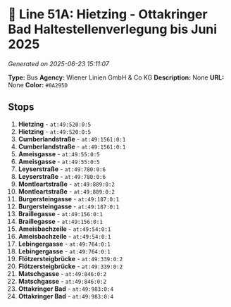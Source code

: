 # 🚌 Line 51A: Hietzing - Ottakringer Bad Haltestellenverlegung bis Juni 2025

*Generated on 2025-06-23 15:11:07*

**Type:** Bus
**Agency:** Wiener Linien GmbH & Co KG
**Description:** None
**URL:** None
**Color:** `#0A295D`

## Stops

1. **Hietzing** - `at:49:520:0:5`
2. **Hietzing** - `at:49:520:0:5`
3. **Cumberlandstraße** - `at:49:1561:0:1`
4. **Cumberlandstraße** - `at:49:1561:0:1`
5. **Ameisgasse** - `at:49:55:0:5`
6. **Ameisgasse** - `at:49:55:0:5`
7. **Leyserstraße** - `at:49:780:0:6`
8. **Leyserstraße** - `at:49:780:0:6`
9. **Montleartstraße** - `at:49:889:0:2`
10. **Montleartstraße** - `at:49:889:0:2`
11. **Burgersteingasse** - `at:49:187:0:1`
12. **Burgersteingasse** - `at:49:187:0:1`
13. **Braillegasse** - `at:49:156:0:1`
14. **Braillegasse** - `at:49:156:0:1`
15. **Ameisbachzeile** - `at:49:54:0:1`
16. **Ameisbachzeile** - `at:49:54:0:1`
17. **Lebingergasse** - `at:49:764:0:1`
18. **Lebingergasse** - `at:49:764:0:1`
19. **Flötzersteigbrücke** - `at:49:339:0:2`
20. **Flötzersteigbrücke** - `at:49:339:0:2`
21. **Matschgasse** - `at:49:846:0:2`
22. **Matschgasse** - `at:49:846:0:2`
23. **Ottakringer Bad** - `at:49:983:0:4`
24. **Ottakringer Bad** - `at:49:983:0:4`